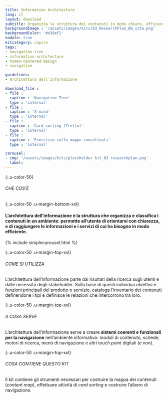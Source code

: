 ```yaml
---
title: Information Architecture
lang: it
layout: download
subtitle: Organizza la struttura dei contenuti in modo chiaro, efficace e coerente
backgroundImage : '/assets/images/kits/03_ResearchPlan_BG_site.png'
backgroundColor: '#439af1'
nodate: true
kitcategory: capire
tags: 
- navigation-tree
- information-architecture
- human-centered-design
- navigation

guidelines:
- Architettura dell'informazione

download_file :
- file : 
  caption : 'Navigation Tree'
  type : 'internal'
- file : 
  caption : 'X-mind'
  type : 'internal'
- file : 
  caption : 'Card sorting (Trello)'
  type : 'internal'
- file : 
  caption : 'Esercizio sulle mappe concettuali'
  type : 'internal'

carousel:
- img: '/assets/images/kits/placeholder_kit_03_researchplan.png'
  label:
---
```


{:.u-color-50}
###### CHE COS’È

{:.u-color-50 .u-margin-bottom-xxl}
#### L’architettura dell’informazione è la struttura che **organizza e classifica i contenuti** in un ambiente: permette all’utente di orientarsi con chiarezza, e di raggiungere le informazioni e i servizi di cui ha bisogno in modo efficiente.

{% include simplecarousel.html  %} 

{:.u-color-50 .u-margin-top-xxl}
###### COME SI UTILIZZA
L’architettura dell’informazione parte dai risultati della ricerca sugli utenti e dalle necessità degli stakeholder. Sulla base di questi individua obiettivi e funzioni principali del prodotto o servizio, cataloga l’inventario dei contenuti definendone i tipi e definisce le relazioni che intercorrono tra loro.  



{:.u-color-50 .u-margin-top-xxl}
###### A COSA SERVE
L’architettura dell’informazione serve a creare **sistemi coerenti e funzionali per la navigazione** nell’ambiente informativo: moduli di contenuto, schede, motori di ricerca, menù di navigazione e altri *touch point* digitali (e non).

{:.u-color-50 .u-margin-top-xxl}
###### COSA CONTIENE QUESTO KIT
Il kit contiene gli strumenti necessari per costruire la mappa dei contenuti (*content map*), effettuare attività di *card sorting* e costruire l’albero di navigazione.
